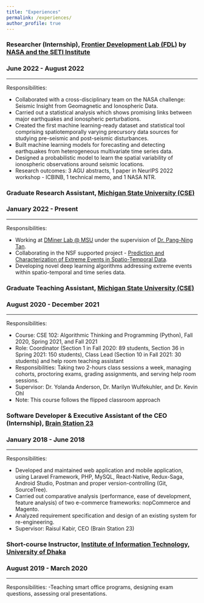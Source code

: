 ```yaml
---
title: "Experiences"
permalink: /experiences/
author_profile: true
---
```


### Researcher (Internship), [Frontier Development Lab (FDL)](https://frontierdevelopmentlab.org/fdl-2022) by  [NASA and the SETI Institute](https://science.msfc.nasa.gov/2022/07/29/participation-in-the-frontier-development-lab-fdl-2022-summer-challenge-kickoff/)
### June 2022 - August 2022

***
Responsibilities: 
 - Collaborated with a cross-disciplinary team on the NASA challenge: Seismic Insight from Geomagnetic and Ionospheric Data.
- Carried out a statistical analysis which shows promising links between major earthquakes and ionospheric perturbations.
- Created the first machine learning-ready dataset and statistical tool comprising spatiotemporally varying precursory data sources for studying pre-seismic and post-seismic disturbances.
- Built machine learning models for forecasting and detecting earthquakes from heterogeneous multivariate time series data.
- Designed a probabilistic model to learn the spatial variability of ionospheric observations around seismic locations.
- Research outcomes: 3 AGU abstracts, 1 paper in NeurIPS 2022 workshop - ICBINB, 1 technical memo, and 1 NASA NTR.

### Graduate Research Assistant, [Michigan State University (CSE)](https://www.cse.msu.edu/)
### January 2022 - Present

***
Responsibilities: 
- Working at [DMiner Lab @ MSU](https://www.egr.msu.edu/~ptan/dminer/) under the supervision of [Dr. Pang-Ning Tan](https://www.cse.msu.edu/~ptan/).
- Collaborating in the NSF supported project - [Prediction and Characterization of Extreme Events in Spatio-Temporal Data](http://www.cse.msu.edu/~ptan/project/xtreme/).
- Developing novel deep learning algorithms addressing extreme events within spatio-temporal and time series data.

### Graduate Teaching Assistant, [Michigan State University (CSE)](https://www.cse.msu.edu/)
### August 2020 - December 2021

***
Responsibilities:
- Course: CSE 102: Algorithmic Thinking and Programming (Python), Fall 2020, Spring 2021, and Fall 2021
- Role: Coordinator (Section 1 in Fall 2020: 89 students, Section 36 in Spring 2021: 150 students), Class Lead (Section 10 in Fall 2021: 30 students) and help room teaching assistant 
- Responsibilities: Taking two 2-hours class sessions a week, managing cohorts, proctoring exams, grading assignments, and serving help room sessions. 
- Supervisor: Dr. Yolanda Anderson, Dr. Marilyn Wulfekuhler, and Dr. Kevin Ohl
- Note: This course follows the flipped classroom approach

### Software Developer & Executive Assistant of the CEO (Internship), [Brain Station 23](https://brainstation-23.com/)
### January 2018 - June 2018

***
Responsibilities:
- Developed and maintained web application and mobile application, using Laravel Framework, PHP, MySQL, React-Native, Redux-Saga, Android Studio, Postman and proper version-controlling (Git, SourceTree). 
- Carried out comparative analysis (performance, ease of development, feature analysis) of two e-commerce frameworks: nopCommerce and Magento. 
- Analyzed requirement specification and design of an existing system for re-engineering. 
- Supervisor: Raisul Kabir, CEO (Brain Station 23)

### Short-course Instructor, [Institute of Information Technology, University of Dhaka](http://www.iit.du.ac.bd/)
### August 2019 - March 2020

***
Responsibilities:
-Teaching smart office programs, designing exam questions, assessing oral presentations.  






<!-- [\* denotes equal contribution] -->
